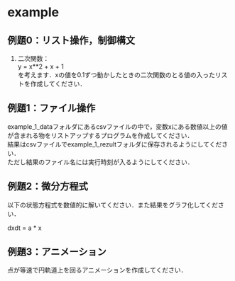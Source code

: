 # example

## 例題0：リスト操作，制御構文
1. 二次関数：  
y = x**2 + x + 1  
を考えます．xの値を0.1ずつ動かしたときの二次関数のとる値の入ったリストを作成してください．  

## 例題1：ファイル操作
example_1_dataフォルダにあるcsvファイルの中で，変数xにある数値以上の値が含まれる物をリストアップするプログラムを作成してください．  
結果はcsvファイルでexample_1_rezultフォルダに保存されるようにしてください．  
ただし結果のファイル名には実行時刻が入るようにしてください．  


## 例題2：微分方程式
以下の状態方程式を数値的に解いてください．また結果をグラフ化してください．  

dxdt = a * x  


## 例題3：アニメーション
点が等速で円軌道上を回るアニメーションを作成してください．  

